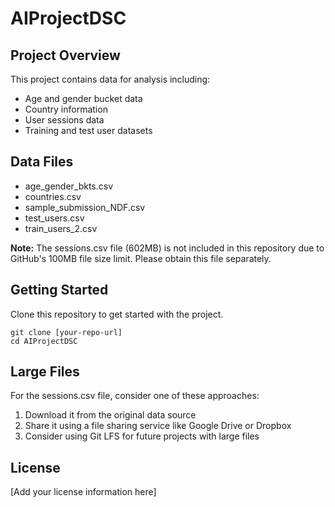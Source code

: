 # AIProjectDSC

## Project Overview
This project contains data for analysis including:
- Age and gender bucket data
- Country information
- User sessions data
- Training and test user datasets

## Data Files
- age_gender_bkts.csv
- countries.csv
- sample_submission_NDF.csv
- test_users.csv
- train_users_2.csv

**Note:** The sessions.csv file (602MB) is not included in this repository due to GitHub's 100MB file size limit. Please obtain this file separately.

## Getting Started
Clone this repository to get started with the project.

```
git clone [your-repo-url]
cd AIProjectDSC
```

## Large Files
For the sessions.csv file, consider one of these approaches:
1. Download it from the original data source
2. Share it using a file sharing service like Google Drive or Dropbox
3. Consider using Git LFS for future projects with large files

## License
[Add your license information here]